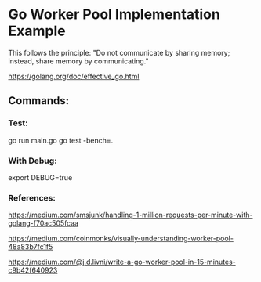 # Go Worker Pool Implementation Example

This follows the principle: "Do not communicate by sharing memory; instead, share memory by communicating."

https://golang.org/doc/effective_go.html


## Commands:
### Test:
go run main.go
go test -bench=.

### With Debug:
export DEBUG=true

### References:
https://medium.com/smsjunk/handling-1-million-requests-per-minute-with-golang-f70ac505fcaa

https://medium.com/coinmonks/visually-understanding-worker-pool-48a83b7fc1f5

https://medium.com/@j.d.livni/write-a-go-worker-pool-in-15-minutes-c9b42f640923



